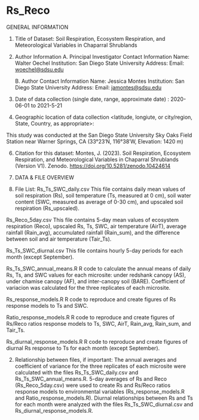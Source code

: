# Rs_Reco

GENERAL INFORMATION

1. Title of Dataset: Soil Respiration, Ecosystem Respiration, and Meteorological Variables in Chaparral Shrublands

2. Author Information
	A. Principal Investigator Contact Information
		Name: Walter Oechel
		Institution: San Diego State University
		Address: 
		Email: woechel@sdsu.edu

	B. Author Contact Information
		Name: Jessica Montes
		Institution: San Diego State University
		Address: 
		Email: jamontes@sdsu.edu


3. Date of data collection (single date, range, approximate date) <suggested format YYYY-MM-DD>: 
   2020-06-01 to 2021-5-21 

4. Geographic location of data collection <latitude, longiute, or city/region, State, Country, as appropriate>: 

This study was conducted at the San Diego State University Sky Oaks Field Station near Warner Springs, CA (33°23′N, 116°38′W, Elevation: 1420 m)

6. Citation for this dataset:
   Montes, J. (2023). Soil Respiration, Ecosystem Respiration, and Meteorological Variables in Chaparral Shrublands (Version V1). Zenodo. https://doi.org/10.5281/zenodo.10424614

8. DATA & FILE OVERVIEW

1. File List: 
Rs_Ts_SWC_daily.csv
	This file contains daily mean values of soil respiration (Rs), soil temperature (Ts, measured at 0 cm), soil water content (SWC, measured as average of 0-30 cm), and upscaled soil respiration (Rs_upscaled). 

Rs_Reco_5day.csv
	This file contains 5-day mean values of ecosystem respiration (Reco), upscaled Rs, Ts, SWC, air temperature (AirT), average rainfall (Rain_avg), accumulated rainfall (Rain_sum), and the difference between soil and air temperature (Tair_Ts). 
  
  Rs_Ts_SWC_diurnal.csv
  	This file contains hourly 5-day periods for each month (except September).
 
 Rs_Ts_SWC_annual_means.R
	R code to calculate the annual means of daily Rs, Ts, and SWC values for each microsite: under redshank canopy (AS), under chamise canopy (AF), and inter-canopy soil (BARE). Coefficient of variacion was calculated for the three replicates of each microsite. 

 Rs_response_models.R
	R code to reproduce and create figures of Rs response models to Ts and SWC. 

 Ratio_response_models.R
 	R code to reproduce and create figures of Rs/Reco ratios response models to Ts, SWC, AirT, Rain_avg, Rain_sum, and Tair_Ts.  
  
  Rs_diurnal_response_models.R
  	R code to reproduce and create figures of diurnal Rs response to Ts for each month (except September). 

2. Relationship between files, if important:
   	The annual averages and coefficient of variance for the three replicates of each microsite were calculated with the files Rs_Ts_SWC_daily.csv and Rs_Ts_SWC_annual_means.R.
	5-day averages of Rs and Reco (Rs_Reco_5day.csv) were used to create Rs and Rs/Reco ratios response models to environmental variables (Rs_response_models.R and Ratio_response_models.R).
   	Diurnal relationships between Rs and Ts for each month were analyzed with the files Rs_Ts_SWC_diurnal.csv and Rs_diurnal_response_models.R.


